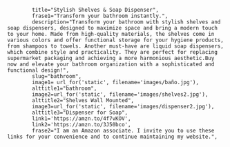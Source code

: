             title="Stylish Shelves & Soap Dispenser",
            frase1="Transform your bathroom instantly.",
            description="Transform your bathroom with stylish shelves and soap dispensers, designed to maximize space and bring a modern touch to your home. Made from high-quality materials, the shelves come in various colors and offer functional storage for your hygiene products, from shampoos to towels. Another must-have are liquid soap dispensers, which combine style and practicality. They are perfect for replacing supermarket packaging and achieving a more harmonious aesthetic.Buy now and elevate your bathroom organization with a sophisticated and functional design!",
            slug="bathroom",
            image1= url_for('static', filename='images/baño.jpg'),  
            alttitle1="bathroom",
            image2=url_for('static', filename='images/shelves2.jpg'),
            alttitle2="Shelves Wall Mounted",
            image3=url_for('static', filename='images/dispenser2.jpg'),
            alttitle3="Dispenser for Soap",
            link1='https://amzn.to/4f7vKOV',
            link2='https://amzn.to/3J50bco',
            frase2="I am an Amazon associate. I invite you to use these links for your convenience and to continue maintaining my website.",